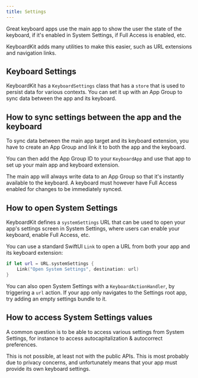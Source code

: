 ```yaml
---
title: Settings
---
```


Great keyboard apps use the main app to show the user the state of the keyboard, if it's enabled in System Settings, if Full Access is enabled, etc.

KeyboardKit adds many utilities to make this easier, such as URL extensions and navigation links.


## Keyboard Settings

KeyboardKit has a ``KeyboardSettings`` class that has a ``store`` that is used to persist data for various contexts. You can set it up with an App Group to sync data between the app and its keyboard.


## How to sync settings between the app and the keyboard

To sync data between the main app target and its keyboard extension, you have to create an App Group and link it to both the app and the keyboard.

You can then add the App Group ID to your ``KeyboardApp`` and use that app to set up your main app and keyboard extension.

The main app will always write data to an App Group so that it's instantly available to the keyboard. A keyboard must however have Full Access enabled for changes to be immediately synced.


## How to open System Settings

KeyboardKit defines a ``systemSettings`` URL that can be used to open your app's settings screen in System Settings, where users can enable your keyboard, enable Full Access, etc. 

You can use a standard SwiftUI `Link` to open a URL from both your app and its keyboard extension:

```swift
if let url = URL.systemSettings {
    Link("Open System Settings", destination: url)
}
```

You can also open System Settings with a ``KeyboardActionHandler``, by triggering a ``url`` action. If your app only navigates to the Settings root app, try adding an empty settings bundle to it.


## How to access System Settings values

A common question is to be able to access various settings from System Settings, for instance to access autocapitalization & autocorrect preferences.

This is not possible, at least not with the public APIs. This is most probably due to privacy concerns, and unfortunately means that your app must provide its own keyboard settings.